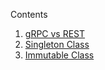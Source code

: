 Contents
1. [gRPC vs REST](theory/java/corejava/gRPC_vs_Rest.md)
2. [Singleton Class](theory/java/corejava/Singleton_Class_Explained.md)
3. [Immutable Class](theory/java/corejava/Immutable_Class_Explained.md)